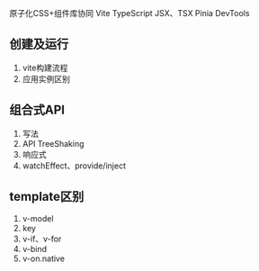 原子化CSS+组件库协同
Vite
TypeScript
JSX、TSX
Pinia
DevTools

## 创建及运行

1. vite构建流程
2. 应用实例区别

## 组合式API

1. 写法
2. API TreeShaking
3. 响应式
4. watchEffect、provide/inject

## template区别

1. v-model
2. key
3. v-if、v-for
4. v-bind
5. v-on.native

